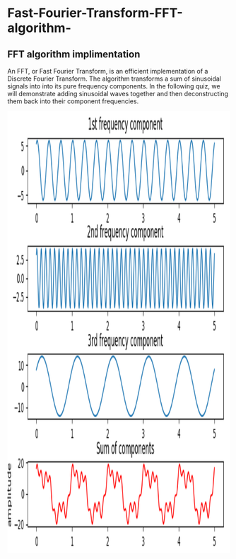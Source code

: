 # Fast-Fourier-Transform-FFT-algorithm-


## FFT algorithm implimentation

An FFT, or Fast Fourier Transform, is an efficient implementation of a Discrete Fourier Transform. The algorithm transforms a sum of sinusoidal signals into into its pure frequency components. In the following quiz, we will demonstrate adding sinusoidal waves together and then deconstructing them back into their component frequencies.


<img src="sum-of-components.png" height=1000 width=900 >
